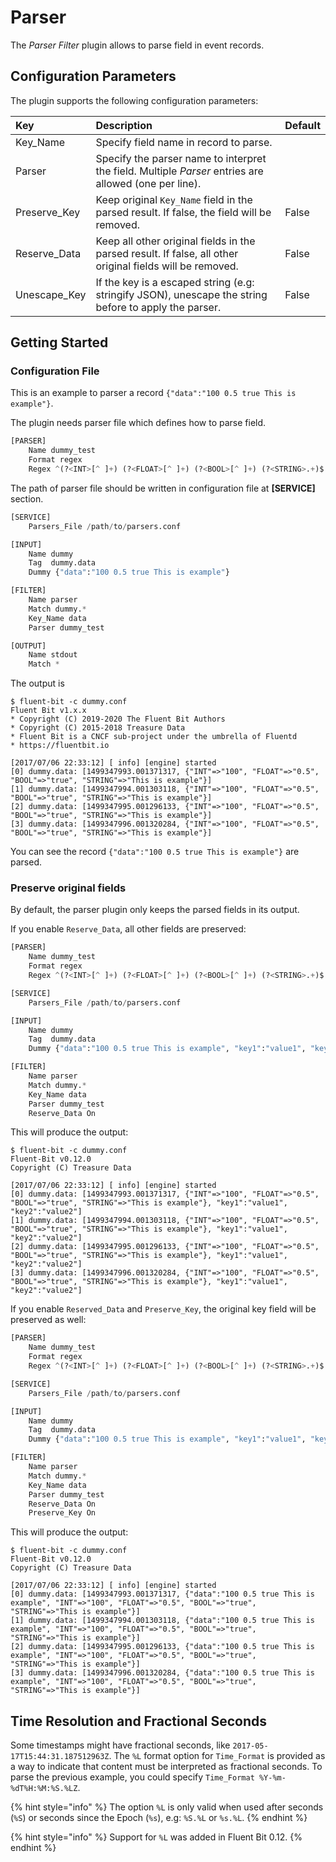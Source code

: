 # Parser

The _Parser Filter_ plugin allows to parse field in event records.

## Configuration Parameters

The plugin supports the following configuration parameters:

| Key | Description | Default |
| :--- | :--- | :--- |
| Key\_Name | Specify field name in record to parse. |  |
| Parser | Specify the parser name to interpret the field. Multiple _Parser_ entries are allowed \(one per line\). |  |
| Preserve\_Key | Keep original `Key_Name` field in the parsed result. If false, the field will be removed. | False |
| Reserve\_Data | Keep all other original fields in the parsed result. If false, all other original fields will be removed. | False |
| Unescape\_Key | If the key is a escaped string \(e.g: stringify JSON\), unescape the string before to apply the parser. | False |

## Getting Started

### Configuration File

This is an example to parser a record `{"data":"100 0.5 true This is example"}`.

The plugin needs parser file which defines how to parse field.

```python
[PARSER]
    Name dummy_test
    Format regex
    Regex ^(?<INT>[^ ]+) (?<FLOAT>[^ ]+) (?<BOOL>[^ ]+) (?<STRING>.+)$
```

The path of parser file should be written in configuration file at **\[SERVICE\]** section.

```python
[SERVICE]
    Parsers_File /path/to/parsers.conf

[INPUT]
    Name dummy
    Tag  dummy.data
    Dummy {"data":"100 0.5 true This is example"}

[FILTER]
    Name parser
    Match dummy.*
    Key_Name data
    Parser dummy_test

[OUTPUT]
    Name stdout
    Match *
```

The output is

```text
$ fluent-bit -c dummy.conf
Fluent Bit v1.x.x
* Copyright (C) 2019-2020 The Fluent Bit Authors
* Copyright (C) 2015-2018 Treasure Data
* Fluent Bit is a CNCF sub-project under the umbrella of Fluentd
* https://fluentbit.io

[2017/07/06 22:33:12] [ info] [engine] started
[0] dummy.data: [1499347993.001371317, {"INT"=>"100", "FLOAT"=>"0.5", "BOOL"=>"true", "STRING"=>"This is example"}]
[1] dummy.data: [1499347994.001303118, {"INT"=>"100", "FLOAT"=>"0.5", "BOOL"=>"true", "STRING"=>"This is example"}]
[2] dummy.data: [1499347995.001296133, {"INT"=>"100", "FLOAT"=>"0.5", "BOOL"=>"true", "STRING"=>"This is example"}]
[3] dummy.data: [1499347996.001320284, {"INT"=>"100", "FLOAT"=>"0.5", "BOOL"=>"true", "STRING"=>"This is example"}]
```

You can see the record `{"data":"100 0.5 true This is example"}` are parsed.

### Preserve original fields

By default, the parser plugin only keeps the parsed fields in its output.

If you enable `Reserve_Data`, all other fields are preserved:

```python
[PARSER]
    Name dummy_test
    Format regex
    Regex ^(?<INT>[^ ]+) (?<FLOAT>[^ ]+) (?<BOOL>[^ ]+) (?<STRING>.+)$
```

```python
[SERVICE]
    Parsers_File /path/to/parsers.conf

[INPUT]
    Name dummy
    Tag  dummy.data
    Dummy {"data":"100 0.5 true This is example", "key1":"value1", "key2":"value2"}

[FILTER]
    Name parser
    Match dummy.*
    Key_Name data
    Parser dummy_test
    Reserve_Data On
```

This will produce the output:

```text
$ fluent-bit -c dummy.conf
Fluent-Bit v0.12.0
Copyright (C) Treasure Data

[2017/07/06 22:33:12] [ info] [engine] started
[0] dummy.data: [1499347993.001371317, {"INT"=>"100", "FLOAT"=>"0.5", "BOOL"=>"true", "STRING"=>"This is example"}, "key1":"value1", "key2":"value2"]
[1] dummy.data: [1499347994.001303118, {"INT"=>"100", "FLOAT"=>"0.5", "BOOL"=>"true", "STRING"=>"This is example"}, "key1":"value1", "key2":"value2"]
[2] dummy.data: [1499347995.001296133, {"INT"=>"100", "FLOAT"=>"0.5", "BOOL"=>"true", "STRING"=>"This is example"}, "key1":"value1", "key2":"value2"]
[3] dummy.data: [1499347996.001320284, {"INT"=>"100", "FLOAT"=>"0.5", "BOOL"=>"true", "STRING"=>"This is example"}, "key1":"value1", "key2":"value2"]
```

If you enable `Reserved_Data` and `Preserve_Key`, the original key field will be preserved as well:

```python
[PARSER]
    Name dummy_test
    Format regex
    Regex ^(?<INT>[^ ]+) (?<FLOAT>[^ ]+) (?<BOOL>[^ ]+) (?<STRING>.+)$
```

```python
[SERVICE]
    Parsers_File /path/to/parsers.conf

[INPUT]
    Name dummy
    Tag  dummy.data
    Dummy {"data":"100 0.5 true This is example", "key1":"value1", "key2":"value2"}

[FILTER]
    Name parser
    Match dummy.*
    Key_Name data
    Parser dummy_test
    Reserve_Data On
    Preserve_Key On
```

This will produce the output:

```text
$ fluent-bit -c dummy.conf
Fluent-Bit v0.12.0
Copyright (C) Treasure Data

[2017/07/06 22:33:12] [ info] [engine] started
[0] dummy.data: [1499347993.001371317, {"data":"100 0.5 true This is example", "INT"=>"100", "FLOAT"=>"0.5", "BOOL"=>"true", "STRING"=>"This is example"}]
[1] dummy.data: [1499347994.001303118, {"data":"100 0.5 true This is example", "INT"=>"100", "FLOAT"=>"0.5", "BOOL"=>"true", "STRING"=>"This is example"}]
[2] dummy.data: [1499347995.001296133, {"data":"100 0.5 true This is example", "INT"=>"100", "FLOAT"=>"0.5", "BOOL"=>"true", "STRING"=>"This is example"}]
[3] dummy.data: [1499347996.001320284, {"data":"100 0.5 true This is example", "INT"=>"100", "FLOAT"=>"0.5", "BOOL"=>"true", "STRING"=>"This is example"}]
```

## Time Resolution and Fractional Seconds

Some timestamps might have fractional seconds, like `2017-05-17T15:44:31.187512963Z`. The `%L` format option for `Time_Format` is provided as a way to indicate that content must be interpreted as fractional seconds. To parse the previous example, you could specify `Time_Format %Y-%m-%dT%H:%M:%S.%LZ`.

{% hint style="info" %} The option `%L` is only valid when used after seconds (`%S`) or seconds since the Epoch (`%s`), e.g: `%S.%L` or `%s.%L`. {% endhint %}

{% hint style="info" %} Support for `%L` was added in Fluent Bit 0.12. {% endhint %}
